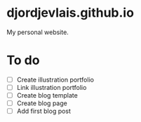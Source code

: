 # djordjevlais.github.io
My personal website.

# To do
- [ ] Create illustration portfolio
- [ ] Link illustration portfolio
- [ ] Create blog template
- [ ] Create blog page
- [ ] Add first blog post